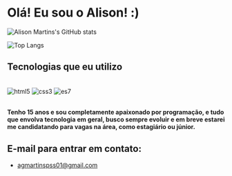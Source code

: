 # Olá! Eu sou o Alison! :)

![Alison Martins's GitHub stats](https://github-readme-stats.vercel.app/api?username=devgmartins&show_icons=true&theme=radical)

![Top Langs](https://github-readme-stats.vercel.app/api/top-langs/?username=devgmartins&hide_progress=true)

## Tecnologias que eu utilizo

<div style="display: inline_block"><br/>
<img align="center" alt="html5" src="https://img.shields.io/badge/HTML5-E34F26?style=for-the-badge&logo=html5&logoColor=white">
<img align="center" alt="css3" src="https://img.shields.io/badge/CSS3-1572B6?style=for-the-badge&logo=css3&logoColor=white">
<img align="center" alt="es7" src="https://img.shields.io/badge/JavaScript-F7DF1E?style=for-the-badge&logo=javascript&logoColor=black">
</div><br/>

<strong>Tenho 15 anos e sou completamente apaixonado por programação, e tudo</strong><br>
<strong>que envolva tecnologia em geral, busco sempre evoluir e em breve estarei</strong>
<strong>me candidatando para vagas na área, como estagiário ou júnior.</strong>

## E-mail para entrar em contato:

- agmartinspss01@gmail.com
